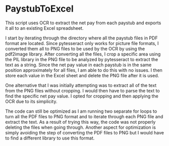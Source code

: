 # PaystubToExcel

This script uses OCR to extract the net pay from each paystub and exports it all to an existing Excel spreadsheet.

I start by iterating through the directory where all the paystub files in PDF format are located. Since pytesseract only works for picture file formats, I converted them all to PNG files to be used by the OCR by using the pdf2image library. After converting all the files, I crop a specific area using the PIL library in the PNG file to be analyzed by pytesseract to extract the text as a string. Since the net pay value in each paystub is in the same position approximately for all files, I am able to do this with no issues. I then store each value in the Excel sheet and delete the PNG file after it is used.

One alternative that I was initially attempting was to extract all of the text from the PNG files without cropping. I would then have to parse the text to find the specific net pay value. I opted for cropping and then applying the OCR due to its simplicity.

The code can still be optimized as I am running two separate for loops to turn all the PDF files to PNG format and to iterate through each PNG file and extract the text. As a result of trying this way, the code was not properly deleting the files when going through. Another aspect for optimization is simply avoiding the step of converting the PDF files to PNG but I would have to find a different library to use this format.
